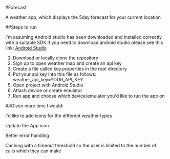 #Forecast

A weather app, which displays the 5day forecast for your current location

##Steps to run

I'm assuming Android studio has been downloaded and installed correctly with a suitable SDK
if you need to download android studio please see this link: [Android Studio](https://developer.android.com/studio/index.html)

1. Download or locally clone the repository
2. Sign up to open weather map and create an api key
3. Create a file called key.properties in the root directory
4. Put your api key into this file as follows: weather_api_key=YOUR_API_KEY
5. Open project with Android Studio
6. Attach device or create emulator
6. Run app and choose which device/emulator you'd like to run the app on

##Given more time I would:

I'd like to add icons for the different weather types

Update the App icon

Better error handling

Caching with a timeout threshold so the user is limited to the number of calls which they can make